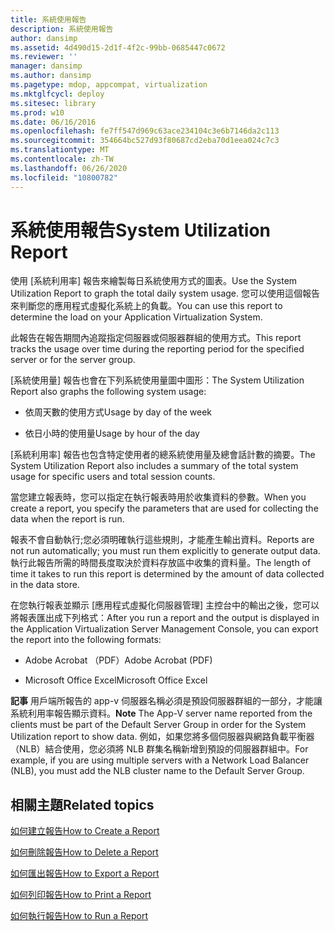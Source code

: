 ```yaml
---
title: 系統使用報告
description: 系統使用報告
author: dansimp
ms.assetid: 4d490d15-2d1f-4f2c-99bb-0685447c0672
ms.reviewer: ''
manager: dansimp
ms.author: dansimp
ms.pagetype: mdop, appcompat, virtualization
ms.mktglfcycl: deploy
ms.sitesec: library
ms.prod: w10
ms.date: 06/16/2016
ms.openlocfilehash: fe7ff547d969c63ace234104c3e6b7146da2c113
ms.sourcegitcommit: 354664bc527d93f80687cd2eba70d1eea024c7c3
ms.translationtype: MT
ms.contentlocale: zh-TW
ms.lasthandoff: 06/26/2020
ms.locfileid: "10800782"
---
```

# <span data-ttu-id="425a9-103">系統使用報告</span><span class="sxs-lookup"><span data-stu-id="425a9-103">System Utilization Report</span></span>


<span data-ttu-id="425a9-104">使用 [系統利用率] 報告來繪製每日系統使用方式的圖表。</span><span class="sxs-lookup"><span data-stu-id="425a9-104">Use the System Utilization Report to graph the total daily system usage.</span></span> <span data-ttu-id="425a9-105">您可以使用這個報告來判斷您的應用程式虛擬化系統上的負載。</span><span class="sxs-lookup"><span data-stu-id="425a9-105">You can use this report to determine the load on your Application Virtualization System.</span></span>

<span data-ttu-id="425a9-106">此報告在報告期間內追蹤指定伺服器或伺服器群組的使用方式。</span><span class="sxs-lookup"><span data-stu-id="425a9-106">This report tracks the usage over time during the reporting period for the specified server or for the server group.</span></span>

<span data-ttu-id="425a9-107">[系統使用量] 報告也會在下列系統使用量圖中圖形：</span><span class="sxs-lookup"><span data-stu-id="425a9-107">The System Utilization Report also graphs the following system usage:</span></span>

-   <span data-ttu-id="425a9-108">依周天數的使用方式</span><span class="sxs-lookup"><span data-stu-id="425a9-108">Usage by day of the week</span></span>

-   <span data-ttu-id="425a9-109">依日小時的使用量</span><span class="sxs-lookup"><span data-stu-id="425a9-109">Usage by hour of the day</span></span>

<span data-ttu-id="425a9-110">[系統利用率] 報告也包含特定使用者的總系統使用量及總會話計數的摘要。</span><span class="sxs-lookup"><span data-stu-id="425a9-110">The System Utilization Report also includes a summary of the total system usage for specific users and total session counts.</span></span>

<span data-ttu-id="425a9-111">當您建立報表時，您可以指定在執行報表時用於收集資料的參數。</span><span class="sxs-lookup"><span data-stu-id="425a9-111">When you create a report, you specify the parameters that are used for collecting the data when the report is run.</span></span>

<span data-ttu-id="425a9-112">報表不會自動執行;您必須明確執行這些規則，才能產生輸出資料。</span><span class="sxs-lookup"><span data-stu-id="425a9-112">Reports are not run automatically; you must run them explicitly to generate output data.</span></span> <span data-ttu-id="425a9-113">執行此報告所需的時間長度取決於資料存放區中收集的資料量。</span><span class="sxs-lookup"><span data-stu-id="425a9-113">The length of time it takes to run this report is determined by the amount of data collected in the data store.</span></span>

<span data-ttu-id="425a9-114">在您執行報表並顯示 [應用程式虛擬化伺服器管理] 主控台中的輸出之後，您可以將報表匯出成下列格式：</span><span class="sxs-lookup"><span data-stu-id="425a9-114">After you run a report and the output is displayed in the Application Virtualization Server Management Console, you can export the report into the following formats:</span></span>

-   <span data-ttu-id="425a9-115">Adobe Acrobat （PDF）</span><span class="sxs-lookup"><span data-stu-id="425a9-115">Adobe Acrobat (PDF)</span></span>

-   <span data-ttu-id="425a9-116">Microsoft Office Excel</span><span class="sxs-lookup"><span data-stu-id="425a9-116">Microsoft Office Excel</span></span>

<span data-ttu-id="425a9-117">**記事** 用戶端所報告的 app-v 伺服器名稱必須是預設伺服器群組的一部分，才能讓系統利用率報告顯示資料。</span><span class="sxs-lookup"><span data-stu-id="425a9-117">**Note** The App-V server name reported from the clients must be part of the Default Server Group in order for the System Utilization report to show data.</span></span> <span data-ttu-id="425a9-118">例如，如果您將多個伺服器與網路負載平衡器（NLB）結合使用，您必須將 NLB 群集名稱新增到預設的伺服器群組中。</span><span class="sxs-lookup"><span data-stu-id="425a9-118">For example, if you are using multiple servers with a Network Load Balancer (NLB), you must add the NLB cluster name to the Default Server Group.</span></span>

 

## <span data-ttu-id="425a9-119">相關主題</span><span class="sxs-lookup"><span data-stu-id="425a9-119">Related topics</span></span>


[<span data-ttu-id="425a9-120">如何建立報告</span><span class="sxs-lookup"><span data-stu-id="425a9-120">How to Create a Report</span></span>](how-to-create-a-reportserver.md)

[<span data-ttu-id="425a9-121">如何刪除報告</span><span class="sxs-lookup"><span data-stu-id="425a9-121">How to Delete a Report</span></span>](how-to-delete-a-reportserver.md)

[<span data-ttu-id="425a9-122">如何匯出報告</span><span class="sxs-lookup"><span data-stu-id="425a9-122">How to Export a Report</span></span>](how-to-export-a-reportserver.md)

[<span data-ttu-id="425a9-123">如何列印報告</span><span class="sxs-lookup"><span data-stu-id="425a9-123">How to Print a Report</span></span>](how-to-print-a-reportserver.md)

[<span data-ttu-id="425a9-124">如何執行報告</span><span class="sxs-lookup"><span data-stu-id="425a9-124">How to Run a Report</span></span>](how-to-run-a-reportserver.md)

 

 






